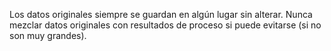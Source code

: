 Los datos originales siempre se guardan en algún lugar sin alterar. Nunca mezclar datos originales con resultados de proceso si puede evitarse (si no son muy grandes).